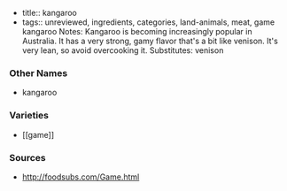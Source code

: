 - title:: kangaroo
- tags:: unreviewed, ingredients, categories, land-animals, meat, game
kangaroo Notes: Kangaroo is becoming increasingly popular in Australia. It has a very strong, gamy flavor that's a bit like venison. It's very lean, so avoid overcooking it. Substitutes: venison

### Other Names

* kangaroo

### Varieties

* [[game]]

### Sources
* http://foodsubs.com/Game.html
